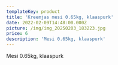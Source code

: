 ```yaml
---
templateKey: product
title: 'Kreemjas mesi 0.65kg, klaaspurk'
date: 2022-02-09T14:48:00.000Z
picture: /img/img_20250203_183223.jpg
price: 6
description: 'Mesi 0.65kg, klaaspurk'
---
```

Mesi 0.65kg, klaaspurk

